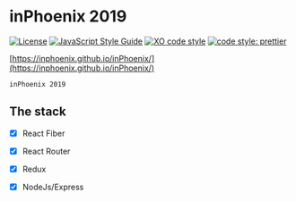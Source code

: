 # inPhoenix 2019
[![License](https://img.shields.io/badge/license-MIT-blue.svg?style=flat-square)](https://github.com/inPhoenix/)
[![JavaScript Style Guide](https://img.shields.io/badge/code_style-standard-brightgreen.svg)](https://standardjs.com)
[![XO code style](https://img.shields.io/badge/code_style-XO-5ed9c7.svg)](https://github.com/xojs/xo)
[![code style: prettier](https://img.shields.io/badge/code_style-prettier-ff69b4.svg?style=flat-square)](https://github.com/prettier/prettier)


[https://inphoenix.github.io/inPhoenix/](https://inphoenix.github.io/inPhoenix/)

    inPhoenix 2019

## The stack
- [x] React Fiber
- [x] React Router
- [x] Redux
- [x] NodeJs/Express

